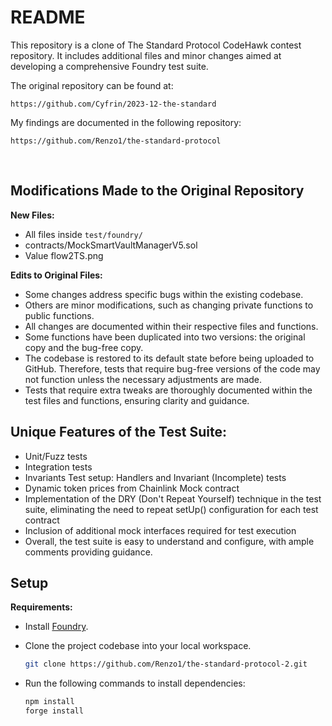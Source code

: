 # README

This repository is a clone of The Standard Protocol CodeHawk contest repository. It includes additional files and minor changes aimed at developing a comprehensive Foundry test suite.

The original repository can be found at:

```
https://github.com/Cyfrin/2023-12-the-standard
```

My findings are documented in the following repository:

```
https://github.com/Renzo1/the-standard-protocol
```

&nbsp;

## Modifications Made to the Original Repository

**New Files:**

- All files inside `test/foundry/`
- contracts/MockSmartVaultManagerV5.sol
- Value flow2TS.png

**Edits to Original Files:**

- Some changes address specific bugs within the existing codebase.
- Others are minor modifications, such as changing private functions to public functions.
- All changes are documented within their respective files and functions.
- Some functions have been duplicated into two versions: the original copy and the bug-free copy.
- The codebase is restored to its default state before being uploaded to GitHub. Therefore, tests that require bug-free versions of the code may not function unless the necessary adjustments are made.
- Tests that require extra tweaks are thoroughly documented within the test files and functions, ensuring clarity and guidance.

## Unique Features of the Test Suite:

- Unit/Fuzz tests
- Integration tests
- Invariants Test setup: Handlers and Invariant (Incomplete) tests
- Dynamic token prices from Chainlink Mock contract
- Implementation of the DRY (Don't Repeat Yourself) technique in the test suite, eliminating the need to repeat setUp() configuration for each test contract
- Inclusion of additional mock interfaces required for test execution
- Overall, the test suite is easy to understand and configure, with ample comments providing guidance.

## Setup

**Requirements:**

- Install [Foundry](https://book.getfoundry.sh/getting-started/installation.html).
- Clone the project codebase into your local workspace.
    
    ```bash
    git clone https://github.com/Renzo1/the-standard-protocol-2.git
    ```
    
- Run the following commands to install dependencies:
    
    ```bash
    npm install
    forge install
    ```

